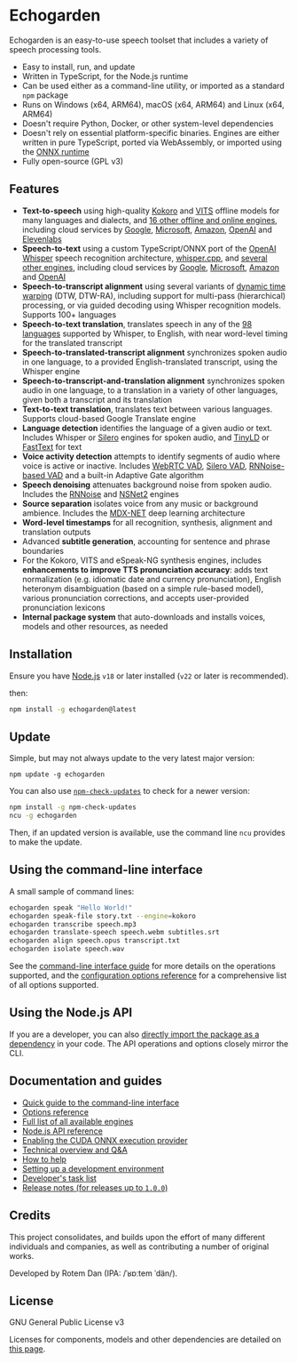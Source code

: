 # Echogarden

Echogarden is an easy-to-use speech toolset that includes a variety of speech processing tools.

* Easy to install, run, and update
* Written in TypeScript, for the Node.js runtime
* Can be used either as a command-line utility, or imported as a standard `npm` package
* Runs on Windows (x64, ARM64), macOS (x64, ARM64) and Linux (x64, ARM64)
* Doesn't require Python, Docker, or other system-level dependencies
* Doesn't rely on essential platform-specific binaries. Engines are either written in pure TypeScript, ported via WebAssembly, or imported using the [ONNX runtime](https://onnxruntime.ai/)
* Fully open-source (GPL v3)

## Features

* **Text-to-speech** using high-quality [Kokoro](https://github.com/hexgrad/kokoro) and [VITS](https://github.com/jaywalnut310/vits) offline models for many languages and dialects, and [16 other offline and online engines](docs/Engines.md), including cloud services by [Google](https://cloud.google.com/text-to-speech), [Microsoft](https://azure.microsoft.com/en-us/products/ai-services/text-to-speech/), [Amazon](https://aws.amazon.com/polly/), [OpenAI](https://platform.openai.com/) and [Elevenlabs](https://elevenlabs.io/)
* **Speech-to-text** using a custom TypeScript/ONNX port of the [OpenAI Whisper](https://openai.com/research/whisper) speech recognition architecture, [whisper.cpp](https://github.com/ggerganov/whisper.cpp), and [several other engines](docs/Engines.md), including cloud services by [Google](https://cloud.google.com/speech-to-text), [Microsoft](https://azure.microsoft.com/en-us/products/ai-services/speech-to-text/), [Amazon](https://aws.amazon.com/transcribe/) and [OpenAI](https://platform.openai.com/)
* **Speech-to-transcript alignment** using several variants of [dynamic time warping](https://en.wikipedia.org/wiki/Dynamic_time_warping) (DTW, DTW-RA), including support for multi-pass (hierarchical) processing, or via guided decoding using Whisper recognition models. Supports 100+ languages
* **Speech-to-text translation**, translates speech in any of the [98 languages](https://platform.openai.com/docs/guides/speech-to-text/supported-languages) supported by Whisper, to English, with near word-level timing for the translated transcript
* **Speech-to-translated-transcript alignment** synchronizes spoken audio in one language, to a provided English-translated transcript, using the Whisper engine
* **Speech-to-transcript-and-translation alignment** synchronizes spoken audio in one language, to a translation in a variety of other languages, given both a transcript and its translation
* **Text-to-text translation**, translates text between various languages. Supports cloud-based Google Translate engine
* **Language detection** identifies the language of a given audio or text. Includes Whisper or [Silero](https://github.com/snakers4/silero-vad/wiki/Other-Models) engines for spoken audio, and [TinyLD](https://www.npmjs.com/package/tinyld) or [FastText](https://github.com/facebookresearch/fastText) for text
* **Voice activity detection** attempts to identify segments of audio where voice is active or inactive. Includes [WebRTC VAD](https://github.com/dpirch/libfvad), [Silero VAD](https://github.com/snakers4/silero-vad), [RNNoise-based VAD](https://github.com/xiph/rnnoise) and a built-in Adaptive Gate algorithm
* **Speech denoising** attenuates background noise from spoken audio. Includes the [RNNoise](https://github.com/xiph/rnnoise) and [NSNet2](https://github.com/NeonGeckoCom/nsnet2-denoiser) engines
* **Source separation** isolates voice from any music or background ambience. Includes the [MDX-NET](https://github.com/kuielab/mdx-net) deep learning architecture
* **Word-level timestamps** for all recognition, synthesis, alignment and translation outputs
* Advanced **subtitle generation**, accounting for sentence and phrase boundaries
* For the Kokoro, VITS and eSpeak-NG synthesis engines, includes **enhancements to improve TTS pronunciation accuracy**: adds text normalization (e.g. idiomatic date and currency pronunciation), English heteronym disambiguation (based on a simple rule-based model), various pronunciation corrections, and accepts user-provided pronunciation lexicons
* **Internal package system** that auto-downloads and installs voices, models and other resources, as needed

## Installation

Ensure you have [Node.js](https://nodejs.org/) `v18` or later installed (`v22` or later is recommended).

then:
```bash
npm install -g echogarden@latest
```

## Update

Simple, but may not always update to the very latest major version:
```
npm update -g echogarden
```

You can also use [`npm-check-updates`](https://www.npmjs.com/package/npm-check-updates) to check for a newer version:
```bash
npm install -g npm-check-updates
ncu -g echogarden
```
Then, if an updated version is available, use the command line `ncu` provides to make the update.

## Using the command-line interface

A small sample of command lines:
```bash
echogarden speak "Hello World!"
echogarden speak-file story.txt --engine=kokoro
echogarden transcribe speech.mp3
echogarden translate-speech speech.webm subtitles.srt
echogarden align speech.opus transcript.txt
echogarden isolate speech.wav
```

See the [command-line interface guide](docs/CLI.md) for more details on the operations supported, and the [configuration options reference](docs/Options.md) for a comprehensive list of all options supported.

## Using the Node.js API

If you are a developer, you can also [directly import the package as a dependency](docs/API.md) in your code. The API operations and options closely mirror the CLI.

## Documentation and guides

* [Quick guide to the command-line interface](docs/CLI.md)
* [Options reference](docs/Options.md)
* [Full list of all available engines](docs/Engines.md)
* [Node.js API reference](docs/API.md)
* [Enabling the CUDA ONNX execution provider](docs/CUDA.md)
* [Technical overview and Q&A](docs/Technical.md)
* [How to help](docs/Contributing.md)
* [Setting up a development environment](docs/Development.md)
* [Developer's task list](docs/Tasklist.md)
* [Release notes (for releases up to `1.0.0`)](docs/Releases.md)

## Credits

This project consolidates, and builds upon the effort of many different individuals and companies, as well as contributing a number of original works.

Developed by Rotem Dan (IPA: /ˈʁɒːtem ˈdän/).

## License

GNU General Public License v3

Licenses for components, models and other dependencies are detailed on [this page](docs/Licenses.md).
